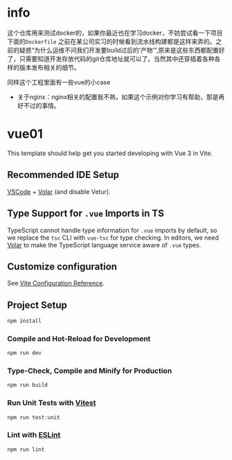 # info
这个仓库用来测试docker的，如果你最近也在学习docker，不妨尝试看一下项目下面的`Dockerfile` 之前在某公司实习的时候看到流水线构建都是这样来弄的。之前的疑惑“为什么运维不问我们开发要build过后的‘产物’”,原来是这些东西都配置好了，只需要知道开发存放代码的git仓库地址就可以了。当然其中还穿插着各种各样的版本发布相关的细节。

同样这个工程里面有一些vue的小case

- 关于nginx：nginx相关的配置我不熟，如果这个示例对你学习有帮助，那是再好不过的事情。

# vue01

This template should help get you started developing with Vue 3 in Vite.

## Recommended IDE Setup

[VSCode](https://code.visualstudio.com/) + [Volar](https://marketplace.visualstudio.com/items?itemName=Vue.volar) (and disable Vetur).

## Type Support for `.vue` Imports in TS

TypeScript cannot handle type information for `.vue` imports by default, so we replace the `tsc` CLI with `vue-tsc` for type checking. In editors, we need [Volar](https://marketplace.visualstudio.com/items?itemName=Vue.volar) to make the TypeScript language service aware of `.vue` types.

## Customize configuration

See [Vite Configuration Reference](https://vite.dev/config/).

## Project Setup

```sh
npm install
```

### Compile and Hot-Reload for Development

```sh
npm run dev
```

### Type-Check, Compile and Minify for Production

```sh
npm run build
```

### Run Unit Tests with [Vitest](https://vitest.dev/)

```sh
npm run test:unit
```

### Lint with [ESLint](https://eslint.org/)

```sh
npm run lint
```

